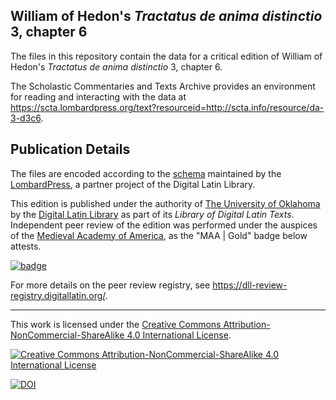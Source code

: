 ## William of Hedon's *Tractatus de anima distinctio* 3, chapter 6

The files in this repository contain the data for a critical edition of William of Hedon's *Tractatus de anima distinctio* 3, chapter 6.

The Scholastic Commentaries and Texts Archive provides an environment for reading and interacting with 
the data at <https://scta.lombardpress.org/text?resourceid=http://scta.info/resource/da-3-d3c6>.

## Publication Details

The files are encoded according to the [schema](http://lombardpress.org/schema/docs/index) maintained by the [LombardPress](http://lombardpress.org/), a partner project of the Digital Latin Library.

This edition is published under the authority of [The University of Oklahoma](http://www.ou.edu/) by the [Digital Latin Library](https://digitallatin.org) as part of its *Library of Digital Latin Texts*. Independent peer review of the edition was performed under the auspices of the [Medieval Academy of America](https://www.medievalacademy.org/), as the "MAA | Gold" badge below attests.

[![badge](https://dll-review-registry.digitallatin.org/maa-badge.svg)](https://dll-review-registry.digitallatin.org/reviews/51dd6204-82ee-4891-9f9a-8be5cbabba16.html)

For more details on the peer review registry, see <https://dll-review-registry.digitallatin.org/>.

---
This work is licensed under the [Creative Commons Attribution-NonCommercial-ShareAlike 4.0 International License](http://creativecommons.org/licenses/by-nc-sa/4.0/).

[![Creative Commons Attribution-NonCommercial-ShareAlike 4.0 International License](https://i.creativecommons.org/l/by-nc-sa/4.0/88x31.png)](http://creativecommons.org/licenses/by-nc-sa/4.0/)

[![DOI](https://zenodo.org/badge/224249098.svg)](https://zenodo.org/badge/latestdoi/224249098)

